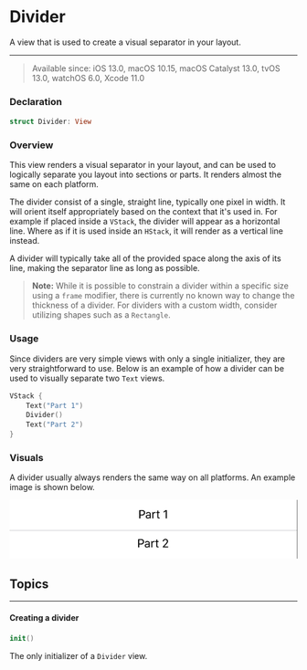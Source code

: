 # Divider
A view that is used to create a visual separator in your layout.

---

> Available since: iOS 13.0, macOS 10.15, macOS Catalyst 13.0, tvOS 13.0, watchOS 6.0, Xcode 11.0

### Declaration
```swift
struct Divider: View
```

### Overview
This view renders a visual separator in your layout, and can be used to logically separate you layout into sections or parts. It renders almost the same on each platform.

The divider consist of a single, straight line, typically one pixel in width. It will orient itself appropriately based on the context that it's used in. For example if placed inside a `VStack`, the divider will appear as a horizontal line. Where as if it is used inside an `HStack`, it will render as a vertical line instead.

A divider will typically take all of the provided space along the axis of its line, making the separator line as long as possible.

> **Note:** While it is possible to constrain a divider within a specific size using a `frame` modifier, there is currently no known way to change the thickness of a divider. For dividers with a custom width, consider utilizing shapes such as a `Rectangle`.

### Usage
Since dividers are very simple views with only a single initializer, they are very straightforward to use. Below is an example of how a divider can be used to visually separate two `Text` views.
```swift
VStack {
    Text("Part 1")
    Divider()
    Text("Part 2")
}
```

### Visuals
A divider usually always renders the same way on all platforms. An example image is shown below.

![An example divider](/../res/images/demos/divider/divider-simple.png)

## Topics

---
#### Creating a divider

```swift
init()
```
The only initializer of a `Divider` view.